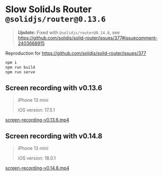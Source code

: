 # Slow SolidJs Router `@solidjs/router@0.13.6`

> ***Update:*** Fixed with `@solidjs/router@0.14.8`, see https://github.com/solidjs/solid-router/issues/377#issuecomment-2403668915

Reproduction for https://github.com/solidjs/solid-router/issues/377

```sh
npm i
npm run build
npm run serve
```



## Screen recording with v0.13.6

> iPhone 13 mini
> 
> iOS version: 17.5.1

[screen-recording-v0.13.6.mp4](https://github.com/JensForstmann/slow-solidjs-router/raw/main/screen-recording-v0.13.6.mp4)



## Screen recording with v0.14.8

> iPhone 13 mini
>
> iOS version: 18.0.1

[screen-recording-v0.14.8.mp4](https://github.com/JensForstmann/slow-solidjs-router/raw/main/screen-recording-v0.14.8.mp4)
